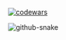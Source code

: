 [![codewars](https://www.codewars.com/users/lyshka_aim/badges/large)](https://www.codewars.com/users/lyshka_aim)

<picture>
  <source media="(prefers-color-scheme: dark)" srcset="https://raw.githubusercontent.com/Lyshka/lyshka/refs/heads/output/github-contribution-grid-snake-dark.svg" />
  <source media="(prefers-color-scheme: light)" srcset="https://github.com/Lyshka/lyshka/blob/output/github-contribution-grid-snake.svg" />
  <img alt="github-snake" src="github-snake.svg" />
</picture>
